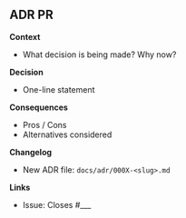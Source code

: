 ## ADR PR

**Context**
- What decision is being made? Why now?

**Decision**
- One-line statement

**Consequences**
- Pros / Cons
- Alternatives considered

**Changelog**
- New ADR file: `docs/adr/000X-<slug>.md`

**Links**
- Issue: Closes #___
